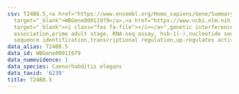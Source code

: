 ```yaml
---
csv: T24B8.5,<a href="https://www.ensembl.org/Homo_sapiens/Gene/Summary?db=core;g=WBGene00011979"
  target="_blank">WBGene00011979</a>,<a href="https://www.ncbi.nlm.nih.gov/pubmed/30894454"
  target="_blank"><i class="fas fa-file"></i></a>",genetic interference,functional
  association,prime adult stage, RNA-seq assay, hsb-1(-),nucleotide sequence identification,nucleotide
  sequence identification,transcriptional regulation,up-regulates activity
data_alias: T24B8.5
data_id: WBGene00011979
data_numevidence: 1
data_species: Caenorhabditis elegans
data_taxid: '6239'
title: T24B8.5
---
```

